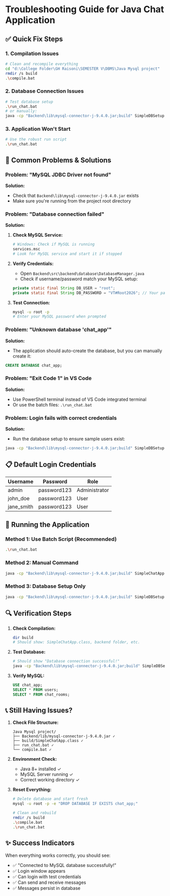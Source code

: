 # Troubleshooting Guide for Java Chat Application

## ✅ Quick Fix Steps

### 1. **Compilation Issues**
```bash
# Clean and recompile everything
cd "d:\College Folder\GH Raisoni\SEMESTER V\DBMS\Java Mysql project"
rmdir /s build
.\compile.bat
```

### 2. **Database Connection Issues**
```bash
# Test database setup
.\run_chat.bat
# or manually:
java -cp "Backend\lib\mysql-connector-j-9.4.0.jar;build" SimpleDBSetup
```

### 3. **Application Won't Start**
```bash
# Use the robust run script
.\run_chat.bat
```

## 🔧 Common Problems & Solutions

### **Problem: "MySQL JDBC Driver not found"**
**Solution:**
- Check that `Backend\lib\mysql-connector-j-9.4.0.jar` exists
- Make sure you're running from the project root directory

### **Problem: "Database connection failed"**
**Solution:**
1. **Check MySQL Service:**
   ```bash
   # Windows: Check if MySQL is running
   services.msc
   # Look for MySQL service and start it if stopped
   ```

2. **Verify Credentials:**
   - Open `Backend\src\backend\database\DatabaseManager.java`
   - Check if username/password match your MySQL setup:
   ```java
   private static final String DB_USER = "root";
   private static final String DB_PASSWORD = "VT#Root2026"; // Your password here
   ```

3. **Test Connection:**
   ```bash
   mysql -u root -p
   # Enter your MySQL password when prompted
   ```

### **Problem: "Unknown database 'chat_app'"**
**Solution:**
- The application should auto-create the database, but you can manually create it:
```sql
CREATE DATABASE chat_app;
```

### **Problem: "Exit Code 1" in VS Code**
**Solution:**
- Use PowerShell terminal instead of VS Code integrated terminal
- Or use the batch files: `.\run_chat.bat`

### **Problem: Login fails with correct credentials**
**Solution:**
- Run the database setup to ensure sample users exist:
```bash
java -cp "Backend\lib\mysql-connector-j-9.4.0.jar;build" SimpleDBSetup
```

## 📋 **Default Login Credentials**
| Username | Password | Role |
|----------|----------|------|
| admin | password123 | Administrator |
| john_doe | password123 | User |
| jane_smith | password123 | User |

## 🚀 **Running the Application**

### **Method 1: Use Batch Script (Recommended)**
```bash
.\run_chat.bat
```

### **Method 2: Manual Command**
```bash
java -cp "Backend\lib\mysql-connector-j-9.4.0.jar;build" SimpleChatApp
```

### **Method 3: Database Setup Only**
```bash
java -cp "Backend\lib\mysql-connector-j-9.4.0.jar;build" SimpleDBSetup
```

## 🔍 **Verification Steps**

1. **Check Compilation:**
   ```bash
   dir build
   # Should show: SimpleChatApp.class, backend folder, etc.
   ```

2. **Test Database:**
   ```bash
   # Should show "Database connection successful!"
   java -cp "Backend\lib\mysql-connector-j-9.4.0.jar;build" SimpleDBSetup
   ```

3. **Verify MySQL:**
   ```sql
   USE chat_app;
   SELECT * FROM users;
   SELECT * FROM chat_rooms;
   ```

## 📞 **Still Having Issues?**

1. **Check File Structure:**
   ```
   Java Mysql project/
   ├── Backend/lib/mysql-connector-j-9.4.0.jar ✓
   ├── build/SimpleChatApp.class ✓
   ├── run_chat.bat ✓
   └── compile.bat ✓
   ```

2. **Environment Check:**
   - Java 8+ installed ✓
   - MySQL Server running ✓
   - Correct working directory ✓

3. **Reset Everything:**
   ```bash
   # Delete database and start fresh
   mysql -u root -p -e "DROP DATABASE IF EXISTS chat_app;"
   
   # Clean and rebuild
   rmdir /s build
   .\compile.bat
   .\run_chat.bat
   ```

## ✨ **Success Indicators**

When everything works correctly, you should see:
- ✅ "Connected to MySQL database successfully!"
- ✅ Login window appears
- ✅ Can login with test credentials
- ✅ Can send and receive messages
- ✅ Messages persist in database
